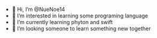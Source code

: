 - 👋 Hi, I’m @NueNoe14
- 👀 I’m interested in learning some programing language
- 🌱 I’m currently learning phyton and swift
- 💞️ I’m looking someone to learn something new together

<!---
NueNoe14/NueNoe14 is a ✨ special ✨ repository because its `README.md` (this file) appears on your GitHub profile.
You can click the Preview link to take a look at your changes.
--->
